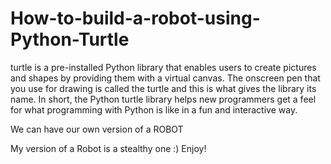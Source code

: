 # How-to-build-a-robot-using-Python-Turtle

turtle is a pre-installed Python library that enables users to create pictures and shapes by providing them with a virtual canvas. The onscreen pen that you use for drawing is called the turtle and this is what gives the library its name. In short, the Python turtle library helps new programmers get a feel for what programming with Python is like in a fun and interactive way.

We can have our own version of a ROBOT

My version of a Robot is a stealthy one :) Enjoy!
